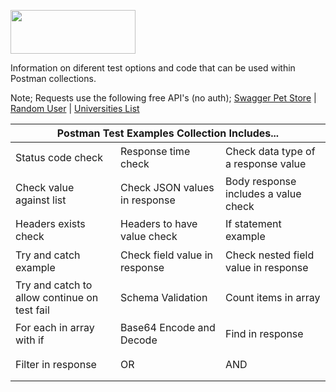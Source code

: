 <img src="https://user-images.githubusercontent.com/86320001/151955989-cf6ac46d-790f-423f-892d-4425759159cd.png" 
     width="200" 
     height="70" />
     
Information on diferent test options and code that can be used within Postman collections.

Note; Requests use the following free API's (no auth); 
[Swagger Pet Store](https://virtserver.swaggerhub.com/w4dd325/test/1.0.0/pet/0) | 
[Random User](https://randomuser.me/api/) | 
[Universities List](http://universities.hipolabs.com/search?country=United+States)

<table width=100%>
    <thead>
        <tr>
            <th colspan=3>Postman Test Examples Collection Includes...</th>
        </tr>
    </thead>
    <tbody>
        <tr height=50>
            <td width="33%">Status code check</td>
            <td width="33%">Response time check</td>
            <td width="33%">Check data type of a response value</td>
        </tr>
        <tr height=50>
            <td width="33%">Check value against list</td>
            <td width="33%">Check JSON values in response</td>
            <td width="33%">Body response includes a value check</td>
        </tr>
        <tr height=50>
            <td width="33%">Headers exists check</td>
            <td width="33%">Headers to have value check</td>
            <td width="33%">If statement example</td>
        </tr>
        <tr height=50>
            <td width="33%">Try and catch example</td>
            <td width="33%">Check field value in response</td>
            <td width="33%">Check nested field value in response</td>
        </tr>
        <tr height=50>
            <td width="33%">Try and catch to allow continue on test fail</td>
            <td width="33%">Schema Validation</td>
            <td width="33%">Count items in array</td>
        </tr>
        <tr height=50>
            <td width="33%">For each in array with if</td>
            <td width="33%">Base64 Encode and Decode</td>
            <td width="33%">Find in response</td>
        </tr>
        <tr height=50>
            <td width="33%">Filter in response</td>
            <td width="33%">OR</td>
            <td width="33%">AND</td>
        </tr>
    </tbody>
</table>
